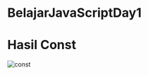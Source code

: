 # BelajarJavaScriptDay1

# Hasil Const
![const](https://github.com/NaafiulRazzaqW/BelajarJavaScriptDay1/assets/88121499/e4e46e3d-f23e-4db3-8c3f-58678f7095ea)


